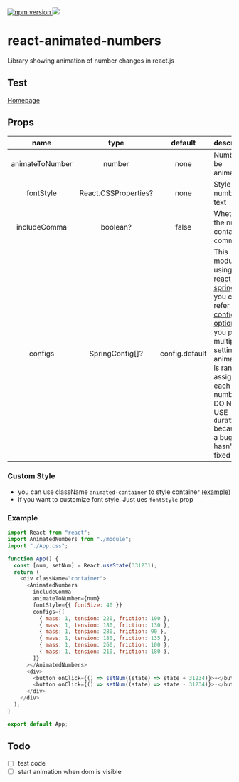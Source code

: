 <a href="https://www.npmjs.com/package/react-animated-numbers">
<img alt="npm version" src="http://img.shields.io/npm/v/react-animated-numbers.svg?style=flat-square">
</a>
<a href="https://www.npmjs.com/package/react-animated-numbers">
<img src="http://img.shields.io/npm/dm/react-animated-numbers.svg?style=flat-square">
</a>

# react-animated-numbers

Library showing animation of number changes in react.js

## Test

[Homepage](https://optimistic-noyce-cf2473.netlify.app/)

## Props

|      name       |         type         |    default     | description                                                                                                                                                                                                                                                                                               |
| :-------------: | :------------------: | :------------: | --------------------------------------------------------------------------------------------------------------------------------------------------------------------------------------------------------------------------------------------------------------------------------------------------------- |
| animateToNumber |        number        |      none      | Number to be animated                                                                                                                                                                                                                                                                                     |
|    fontStyle    | React.CSSProperties? |      none      | Style of number text                                                                                                                                                                                                                                                                                      |
|  includeComma   |       boolean?       |     false      | Whether the number contains commas                                                                                                                                                                                                                                                                        |
|     configs     |   SpringConfig[]?    | config.default | This module is using [react-spring](https://www.react-spring.io) and you can refer to this [config option](https://react-spring.io/common/configs). If you pass multiple settings, an animation is randomly assigned to each number. _ DO NOT USE `duration` because of a bug that hasn't been fixed yet_ |

### Custom Style

- you can use className `animated-container` to style container ([example](https://github.com/heyman333/react-animated-numbers/blob/master/example/src/App.css))
- if you want to customize font style. Just ues `fontStyle` prop

### Example

```js
import React from "react";
import AnimatedNumbers from "./module";
import "./App.css";

function App() {
  const [num, setNum] = React.useState(331231);
  return (
    <div className="container">
      <AnimatedNumbers
        includeComma
        animateToNumber={num}
        fontStyle={{ fontSize: 40 }}
        configs={[
          { mass: 1, tension: 220, friction: 100 },
          { mass: 1, tension: 180, friction: 130 },
          { mass: 1, tension: 280, friction: 90 },
          { mass: 1, tension: 180, friction: 135 },
          { mass: 1, tension: 260, friction: 100 },
          { mass: 1, tension: 210, friction: 180 },
        ]}
      ></AnimatedNumbers>
      <div>
        <button onClick={() => setNum((state) => state + 31234)}>+</button>
        <button onClick={() => setNum((state) => state - 31234)}>-</button>
      </div>
    </div>
  );
}

export default App;
```

## Todo

- [ ] test code
- [ ] start animation when dom is visible
